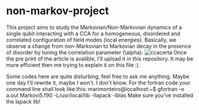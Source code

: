 # non-markov-project
This project aims to study the Markovian/Non-Markovian dynamics of a single qubit interacting with a CCA for a homogeneous, disordered and correlated configuration of field modes (local energies). Basically,
we observe a change from non-Markovian to Markovian decay in the presence of disorder by tuning the correlation parameter (\alpha).
 ![ccacerta](https://github.com/user-attachments/assets/362cfaf5-b1cd-4c3f-ab08-66750ac9fa99)
Once the pre print of the article is avalible, I'll upload it in this repository. It may be more efficient then me trying to explain it on this file :). 

Some codes here are quite disturbing, feel free to ask me anything. Maybe one day I'll rewrite it, maybe I won't. I don't know. 
For the fortran code your command line shall look like this: 
marimonteiro@localhost:~$ gfortran -o a.out Markovi5.f90 -L/usr/local/lib -llapack -lblas
Make sure you've installed the lapack lib! 
